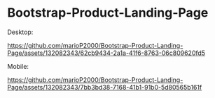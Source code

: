 # Bootstrap-Product-Landing-Page

Desktop:

https://github.com/marioP2000/Bootstrap-Product-Landing-Page/assets/132082343/62cb9434-2a1a-41f6-8763-06c809620fd5


Mobile:

https://github.com/marioP2000/Bootstrap-Product-Landing-Page/assets/132082343/7bb3bd38-7168-41b1-91b0-5d80565b161f
